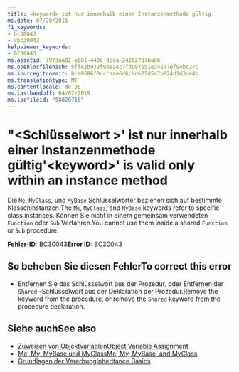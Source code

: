 ```yaml
---
title: <keyword> ist nur innerhalb einer Instanzenmethode gültig.
ms.date: 07/20/2015
f1_keywords:
- bc30043
- vbc30043
helpviewer_keywords:
- BC30043
ms.assetid: 7973aa82-a681-440c-9bca-242627d7ba86
ms.openlocfilehash: 5ff82b932f9bea4c7fd087651e34277ef94bc27c
ms.sourcegitcommit: bce0586f0cccaae6d6cbd625d5a7b824d1d3de4b
ms.translationtype: MT
ms.contentlocale: de-DE
ms.lasthandoff: 04/02/2019
ms.locfileid: "58820716"
---
```

# <a name="keyword-is-valid-only-within-an-instance-method"></a><span data-ttu-id="7f818-102">"\<Schlüsselwort >' ist nur innerhalb einer Instanzenmethode gültig</span><span class="sxs-lookup"><span data-stu-id="7f818-102">'\<keyword>' is valid only within an instance method</span></span>
<span data-ttu-id="7f818-103">Die `Me`, `MyClass`, und `MyBase` Schlüsselwörter beziehen sich auf bestimmte Klasseninstanzen.</span><span class="sxs-lookup"><span data-stu-id="7f818-103">The `Me`, `MyClass`, and `MyBase` keywords refer to specific class instances.</span></span> <span data-ttu-id="7f818-104">Können Sie nicht in einem gemeinsam verwendeten `Function` oder `Sub` Verfahren.</span><span class="sxs-lookup"><span data-stu-id="7f818-104">You cannot use them inside a shared `Function` or `Sub` procedure.</span></span>  
  
 <span data-ttu-id="7f818-105">**Fehler-ID:** BC30043</span><span class="sxs-lookup"><span data-stu-id="7f818-105">**Error ID:** BC30043</span></span>  
  
## <a name="to-correct-this-error"></a><span data-ttu-id="7f818-106">So beheben Sie diesen Fehler</span><span class="sxs-lookup"><span data-stu-id="7f818-106">To correct this error</span></span>  
  
-   <span data-ttu-id="7f818-107">Entfernen Sie das Schlüsselwort aus der Prozedur, oder Entfernen der `Shared` -Schlüsselwort aus der Deklaration der Prozedur.</span><span class="sxs-lookup"><span data-stu-id="7f818-107">Remove the keyword from the procedure, or remove the `Shared` keyword from the procedure declaration.</span></span>  
  
## <a name="see-also"></a><span data-ttu-id="7f818-108">Siehe auch</span><span class="sxs-lookup"><span data-stu-id="7f818-108">See also</span></span>

- [<span data-ttu-id="7f818-109">Zuweisen von Objektvariablen</span><span class="sxs-lookup"><span data-stu-id="7f818-109">Object Variable Assignment</span></span>](../../../visual-basic/programming-guide/language-features/variables/object-variable-assignment.md)
- [<span data-ttu-id="7f818-110">Me, My, MyBase und MyClass</span><span class="sxs-lookup"><span data-stu-id="7f818-110">Me, My, MyBase, and MyClass</span></span>](../../../visual-basic/programming-guide/program-structure/me-my-mybase-and-myclass.md)
- [<span data-ttu-id="7f818-111">Grundlagen der Vererbung</span><span class="sxs-lookup"><span data-stu-id="7f818-111">Inheritance Basics</span></span>](../../../visual-basic/programming-guide/language-features/objects-and-classes/inheritance-basics.md)
